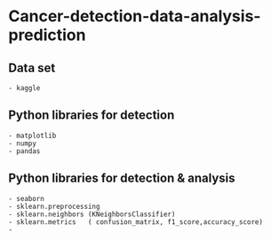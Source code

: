 # Cancer-detection-data-analysis-prediction

## Data set 
	- kaggle
## Python libraries for detection
	- matplotlib
	- numpy
	- pandas
## Python libraries for detection & analysis
	- seaborn
	- sklearn.preprocessing 
	- sklearn.neighbors (KNeighborsClassifier)
	- sklearn.metrics   ( confusion_matrix, f1_score,accuracy_score)
	-



